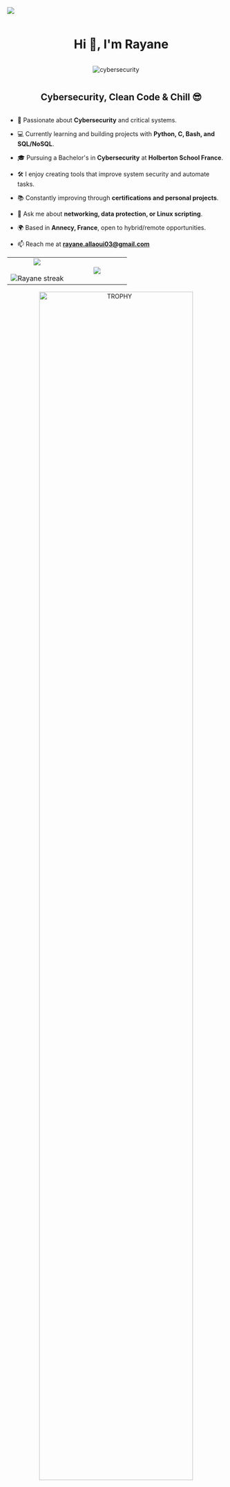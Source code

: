 <!--horizontal divider(gradiant)-->
<img src="https://user-images.githubusercontent.com/73097560/115834477-dbab4500-a447-11eb-908a-139a6edaec5c.gif">

<!--h1 without bottom border-->
<div id="user-content-toc">
  <ul align="center">
    <summary><h1 style="display: inline-block">Hi 👋, I'm Rayane</h1></summary>
  </ul>
</div>

<!--- cybersecurity -->
<div align="center">
  <img  src="https://img.shields.io/badge/Cybersecurity-Enthusiast-orange?style=for-the-badge&logo=hackthebox"
       alt="cybersecurity" /></a>
</div>

<!--h2 without bottom border-->
<div id="user-content-toc">
  <ul align="center">
    <summary><h2 style="display: inline-block">Cybersecurity, Clean Code & Chill 😎</h2></summary>
  </ul>
</div>

<!--Intro start-->
- 🔐 Passionate about **Cybersecurity** and critical systems.

- 💻 Currently learning and building projects with **Python, C, Bash, and SQL/NoSQL**.

- 🎓 Pursuing a Bachelor's in **Cybersecurity** at **Holberton School France**.

- 🛠️ I enjoy creating tools that improve system security and automate tasks.

- 📚 Constantly improving through **certifications and personal projects**.

- 💬 Ask me about **networking, data protection, or Linux scripting**.

- 🌍 Based in **Annecy, France**, open to hybrid/remote opportunities.

- 📫 Reach me at **rayane.allaoui03@gmail.com**  
<!--Intro end-->

<!--- stats & Trophy (start) -->
<p align="center">
<table align="center">
<tr border="none">
<td width="50%" align="center">
  
  <img  align="center"  src="https://github-readme-stats.vercel.app/api?username=RayaneAll&theme=dark&show_icons=true&count_private=true" />
  <br></br>
  <img  title="🔥 Get streak stats for your profile at git.io/streak-stats" alt="Rayane streak" src="https://github-readme-streak-stats.herokuapp.com/?user=RayaneAll&theme=dark&hide_border=false" /> 
</td>

<td width="50%" align="center">
  <img  align="center"  src="https://github-readme-stats.anuraghazra1.vercel.app/api/top-langs/?username=RayaneAll&theme=dark&hide_border=false&no-bg=true&no-frame=true&langs_count=10"/>
</td>
</tr>
</table>
</p>
<!--- stats (end) -->

<!--- trophy (start) -->
<div align="center">
  <a href="https://github.com/ryo-ma/github-profile-trophy">
      <img align="center" width=84% src="https://github-profile-trophy.vercel.app/?username=RayaneAll&theme=radical&row=1&column=7&margin-h=15&margin-w=5&no-bg=true" alt="TROPHY" />
  </a>
</div>
<!--- trophy (end) -->

<!--h2 without bottom border-->
<div id="user-content-toc">
  <ul align="center">
    <summary><h2 style="display: inline-block">Tech Stack ⚙️</h2></summary>
  </ul>
</div>

<!--tech stack icons-->
<p align="center">
  <a href="https://skillicons.dev">
    <img src="https://skillicons.dev/icons?i=py,c,bash,mysql,js,html,css,php,java,git,linux,react,docker,nginx&perline=7" />
  </a>
</p>

<!-- Connect with me -->
<div id="user-content-toc">
  <ul align="center">
    <summary><h2 style="display: inline-block">Connect With Me 🤝</h2></summary>
  </ul>
</div>

<p align="center">
<a href="https://www.linkedin.com/in/rayaneallaoui/" target="blank"><img align="center" src="https://user-images.githubusercontent.com/88904952/234979284-68c11d7f-1acc-4f0c-ac78-044e1037d7b0.png" alt="linkedin" height="50" width="50" /></a>
<a href="mailto:rayane.allaoui03@gmail.com" target="blank"><img align="center" src="https://upload.wikimedia.org/wikipedia/commons/4/4e/Gmail_Icon.png" alt="gmail" height="50" width="50" /></a>
</p>

<!--profile visit count-->
<div align="center">
  [![](https://visitcount.itsvg.in/api?id=RayaneAll&icon=3&color=6)](https://visitcount.itsvg.in)
</div>

<!--horizontal divider(gradiant)-->
<img src="https://user-images.githubusercontent.com/73097560/115834477-dbab4500-a447-11eb-908a-139a6edaec5c.gif">

---

Credit: Adapted by [Rayane Allaoui](https://www.linkedin.com/in/rayaneallaoui/)
